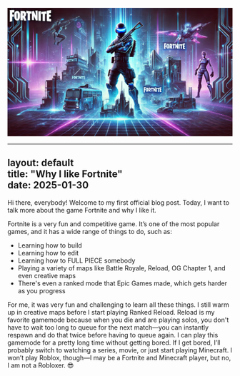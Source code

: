 


![Fortnite Header](/assets/images/header.png)


---
layout: default  
title: "Why I like Fortnite"  
date: 2025-01-30  
---  








Hi there, everybody! Welcome to my first official blog post.
Today, I want to talk more about the game Fortnite and why I like it.

Fortnite is a very fun and competitive game. It’s one of the most popular games, and it has a wide range of things to do, such as:

- Learning how to build  
- Learning how to edit  
- Learning how to FULL PIECE somebody  
- Playing a variety of maps like Battle Royale, Reload, OG Chapter 1, and even creative maps  
- There's even a ranked mode that Epic Games made, which gets harder as you progress    

For me, it was very fun and challenging to learn all these things. I still warm up in creative maps before I start playing Ranked Reload. Reload is my favorite gamemode because when you die and are playing solos, you don't have to wait too long to queue for the next match—you can instantly respawn and do that twice before having to queue again. I can play this gamemode for a pretty long time without getting bored. If I get bored, I’ll probably switch to watching a series, movie, or just start playing Minecraft. I won’t play Roblox, though—I may be a Fortnite and Minecraft player, but no, I am not a Robloxer. 😎



